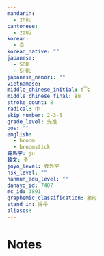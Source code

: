 ```yaml
---
mandarin:
  - zhǒu
cantonese:
  - zau2
korean:
  - 추
korean_native: ""
japanese:
  - SOU
  - SHUU
japanese_nanori: ""
vietnamese:
middle_chinese_initial: t͡ɕ
middle_chinese_final: ɨu
stroke_count: 8
radical: 巾
skip_number: 2-3-5
grade_level: 先進
pos: ""
english:
  - broom
  - broomstick
羅馬字: ju
韓文: 주
joyo_level: 表外字
hsk_level: ""
hanmun_edu_level: ""
danayo_id: 7407
mc_id: 3891
graphemic_classification: 象形
stand_in: 掃帚
aliases:
---
```


# Notes
